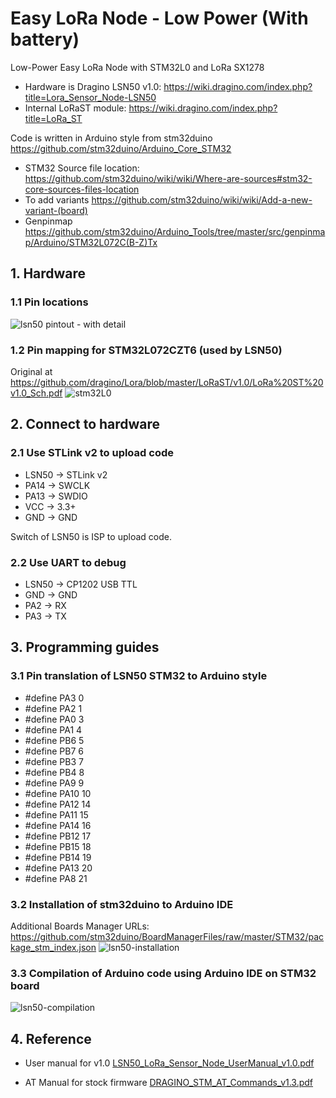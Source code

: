 # Easy LoRa Node - Low Power (With battery)
Low-Power Easy LoRa Node with STM32L0 and LoRa SX1278
* Hardware is Dragino LSN50 v1.0: https://wiki.dragino.com/index.php?title=Lora_Sensor_Node-LSN50
* Internal LoRaST module: https://wiki.dragino.com/index.php?title=LoRa_ST

Code is written in Arduino style from stm32duino https://github.com/stm32duino/Arduino_Core_STM32
* STM32 Source file location: https://github.com/stm32duino/wiki/wiki/Where-are-sources#stm32-core-sources-files-location
* To add variants https://github.com/stm32duino/wiki/wiki/Add-a-new-variant-(board)
* Genpinmap https://github.com/stm32duino/Arduino_Tools/tree/master/src/genpinmap/Arduino/STM32L072C(B-Z)Tx

## 1. Hardware
### 1.1 Pin locations
![lsn50 pintout - with detail](https://user-images.githubusercontent.com/29994971/55710783-91e49300-5a15-11e9-8d2c-01034367a500.png)

### 1.2 Pin mapping for STM32L072CZT6 (used by LSN50)
Original at https://github.com/dragino/Lora/blob/master/LoRaST/v1.0/LoRa%20ST%20v1.0_Sch.pdf
![stm32L0](https://user-images.githubusercontent.com/29994971/55408675-b3173080-558a-11e9-8747-4baf99477c76.jpg)

## 2. Connect to hardware
### 2.1 Use STLink v2 to upload code
* LSN50 -> STLink v2
* PA14 -> SWCLK
* PA13 -> SWDIO
* VCC -> 3.3+
* GND -> GND

Switch of LSN50 is ISP to upload code.

### 2.2 Use UART to debug
* LSN50 -> CP1202 USB TTL
* GND -> GND
* PA2 -> RX
* PA3 -> TX

## 3. Programming guides
### 3.1 Pin translation of LSN50 STM32 to Arduino style
* #define PA3   0
* #define PA2	  1
* #define PA0	  3
* #define PA1	  4
* #define PB6	  5
* #define PB7	  6
* #define PB3	  7
* #define PB4	  8
* #define PA9	  9
* #define PA10 10
* #define PA12 14 
* #define PA11 15
* #define PA14 16
* #define PB12 17
* #define PB15 18
* #define PB14 19
* #define PA13 20
* #define PA8  21

### 3.2 Installation of stm32duino to Arduino IDE
Additional Boards Manager URLs: https://github.com/stm32duino/BoardManagerFiles/raw/master/STM32/package_stm_index.json
![lsn50-installation](https://user-images.githubusercontent.com/29994971/55409705-b14e6c80-558c-11e9-827b-2833cfe7e0e3.png)

### 3.3 Compilation of Arduino code using Arduino IDE on STM32 board
![lsn50-compilation](https://user-images.githubusercontent.com/29994971/55409490-5452b680-558c-11e9-8f01-c65ff357ca13.png)

## 4. Reference
* User manual for v1.0
[LSN50_LoRa_Sensor_Node_UserManual_v1.0.pdf](https://github.com/IoTThinks/EasyLoRaNode_LowPower/files/2973844/LSN50_LoRa_Sensor_Node_UserManual_v1.0.pdf)

* AT Manual for stock firmware [DRAGINO_STM_AT_Commands_v1.3.pdf](https://github.com/IoTThinks/EasyLoRaNode_LowPower/files/2973845/DRAGINO_STM_AT_Commands_v1.3.pdf)
